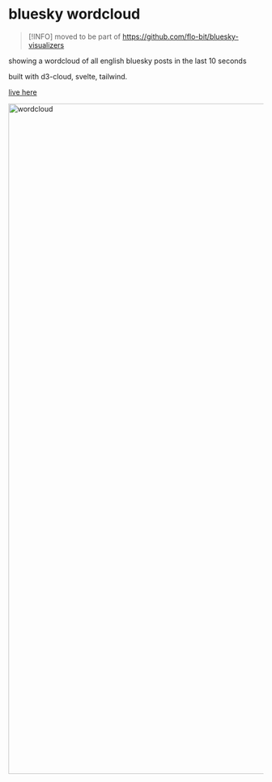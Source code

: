 # bluesky wordcloud

> [!INFO]
> moved to be part of https://github.com/flo-bit/bluesky-visualizers

showing a wordcloud of all english bluesky posts in the last 10 seconds

built with d3-cloud, svelte, tailwind.

[live here](https://flo-bit.dev/bluesky-wordcloud/)

<img width="1325" alt="wordcloud" src="https://github.com/user-attachments/assets/92296478-56de-4cc8-adb4-40195fef5bcd">
